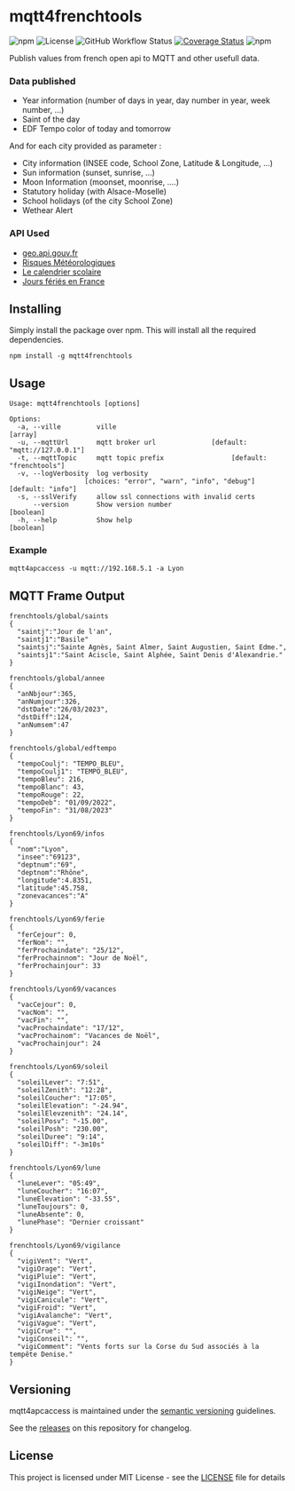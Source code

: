 # mqtt4frenchtools

![npm](https://img.shields.io/npm/v/mqtt4frenchtools)
![License](https://img.shields.io/github/license/WoCha-FR/mqtt4frenchtools)
![GitHub Workflow Status](https://img.shields.io/github/actions/workflow/status/WoCha-FRmqtt4frenchtools/node-js.yml?branch=main)
[![Coverage Status](https://coveralls.io/repos/github/WoCha-FR/mqtt4frenchtools/badge.svg?branch=main)](https://coveralls.io/github/WoCha-FR/mqtt4frenchtools?branch=main)
![npm](https://img.shields.io/npm/dt/mqtt4frenchtools)

Publish values from french open api to MQTT and other usefull data.

### Data published

- Year information (number of days in year, day number in year, week number, ...)
- Saint of the day
- EDF Tempo color of today and tomorrow

And for each city provided as parameter :
- City information (INSEE code, School Zone, Latitude & Longitude, ...)
- Sun information (sunset, sunrise, ...)
- Moon Information (moonset, moonrise, ....)
- Statutory holiday (with Alsace-Moselle)
- School holidays (of the city School Zone)
- Wethear Alert

### API Used

- [geo.api.gouv.fr](https://geo.api.gouv.fr/)
- [Risques Météorologiques](https://public.opendatasoft.com/explore/dataset/risques-meteorologiques-copy/api/)
- [Le calendrier scolaire](https://data.education.gouv.fr/explore/dataset/fr-en-calendrier-scolaire/information/)
- [Jours fériés en France](https://calendrier.api.gouv.fr/jours-feries/)

## Installing

Simply install the package over npm. This will install all the required dependencies.

```
npm install -g mqtt4frenchtools
```

## Usage

```
Usage: mqtt4frenchtools [options]

Options:
  -a, --ville         ville                                              [array]
  -u, --mqttUrl       mqtt broker url              [default: "mqtt://127.0.0.1"]
  -t, --mqttTopic     mqtt topic prefix                 [default: "frenchtools"]
  -v, --logVerbosity  log verbosity
                   [choices: "error", "warn", "info", "debug"] [default: "info"]
  -s, --sslVerify     allow ssl connections with invalid certs
      --version       Show version number                              [boolean]
  -h, --help          Show help                                        [boolean]
```

### Example

```
mqtt4apcaccess -u mqtt://192.168.5.1 -a Lyon
```

## MQTT Frame Output

```
frenchtools/global/saints
{
  "saintj":"Jour de l'an",
  "saintj1":"Basile"
  "saintsj":"Sainte Agnès, Saint Almer, Saint Augustien, Saint Edme.",
  "saintsj1":"Saint Aciscle, Saint Alphée, Saint Denis d'Alexandrie."
}
```

```
frenchtools/global/annee
{
  "anNbjour":365,
  "anNumjour":326,
  "dstDate":"26/03/2023",
  "dstDiff":124,
  "anNumsem":47
}
```

```
frenchtools/global/edftempo
{
  "tempoCoulj": "TEMPO_BLEU",
  "tempoCoulj1": "TEMPO_BLEU",
  "tempoBleu": 216,
  "tempoBlanc": 43,
  "tempoRouge": 22,
  "tempoDeb": "01/09/2022",
  "tempoFin": "31/08/2023"
}
```

```
frenchtools/Lyon69/infos
{
  "nom":"Lyon",
  "insee":"69123",
  "deptnum":"69",
  "deptnom":"Rhône",
  "longitude":4.8351,
  "latitude":45.758,
  "zonevacances":"A"
}
```

```
frenchtools/Lyon69/ferie
{
  "ferCejour": 0,
  "ferNom": "",
  "ferProchaindate": "25/12",
  "ferProchainnom": "Jour de Noël",
  "ferProchainjour": 33
}
```

```
frenchtools/Lyon69/vacances
{
  "vacCejour": 0,
  "vacNom": "",
  "vacFin": "",
  "vacProchaindate": "17/12",
  "vacProchainom": "Vacances de Noël",
  "vacProchainjour": 24
}
```

```
frenchtools/Lyon69/soleil
{
  "soleilLever": "7:51",
  "soleilZenith": "12:28",
  "soleilCoucher": "17:05",
  "soleilElevation": "-24.94",
  "soleilElevzenith": "24.14",
  "soleilPosv": "-15.00",
  "soleilPosh": "230.00",
  "soleilDuree": "9:14",
  "soleilDiff": "-3m10s"
}
```

```
frenchtools/Lyon69/lune
{
  "luneLever": "05:49",
  "luneCoucher": "16:07",
  "luneElevation": "-33.55",
  "luneToujours": 0,
  "luneAbsente": 0,
  "lunePhase": "Dernier croissant"
}
```

```
frenchtools/Lyon69/vigilance
{
  "vigiVent": "Vert",
  "vigiOrage": "Vert",
  "vigiPluie": "Vert",
  "vigiInondation": "Vert",
  "vigiNeige": "Vert",
  "vigiCanicule": "Vert",
  "vigiFroid": "Vert",
  "vigiAvalanche": "Vert",
  "vigiVague": "Vert",
  "vigiCrue": "",
  "vigiConseil": "",
  "vigiComment": "Vents forts sur la Corse du Sud associés à la tempête Denise."
}
```

## Versioning

mqtt4apcaccess is maintained under the [semantic versioning](https://semver.org/) guidelines.

See the [releases](https://github.com/WoCha-FR/mqtt4frenchtools/releases) on this repository for changelog.

## License

This project is licensed under MIT License - see the [LICENSE](LICENSE.md) file for details
